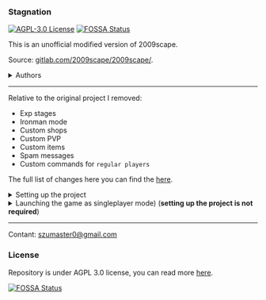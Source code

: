 ### Stagnation

[![AGPL-3.0 License][license-shield]][license-url]
[![FOSSA Status](https://app.fossa.com/api/projects/git%2Bgithub.com%2Fszumaster%2Fstagnation.svg?type=shield)](https://app.fossa.com/projects/git%2Bgithub.com%2Fszumaster%2Fstagnation?ref=badge_shield)

This is an unofficial modified version of 2009scape.

Source: [gitlab.com/2009scape/2009scape/](https://gitlab.com/2009scape/2009scape).
<details>
<summary>Authors</summary>
Aero, Aweinstock, Bushtail, Ceikry, Dginovker, Downthecrop, Dragonkk, Emperor, Pazaz, Skelsoft, SonicForce41, Splinter, Stacx, Torchic, Tyler, Vexia, Woahscam, 404Utopia, Ana-rchy, BadHad, Burnsjordan, Cabbagegod, Coaltong, Coco-bandicoot, DebbySaurus, Doomzday, Gnalvesteffer, Hirohito1, Hubcapp, Ibcrootbeer, Itsmedoggo, Kuanoni, Lethimyr, ManApart, MattG12323, Mihoshika, Natis1, Nickwigton, Ovenbreado, Petnavis, Phunnyguy, PlateGlassArmour, PureTryOut, Qmqz, Roysten, Rsmiley, ScholarNZL, Shhoyle, SteffenCH, Trident101, Unrealhaze, Violet-Vibes, Vkretov, Xmomoz, Yrrah2, Zerkenn, Zsrv, regenleif.
</details>

***

Relative to the original project I removed: 
- Exp stages
- Ironman mode
- Custom shops
- Custom PVP
- Custom items
- Spam messages
- Custom commands for `regular players`

The full list of changes here you can find the [here](https://github.com/szumaster/2009scape/wiki).


<details>

<summary>Setting up the project</summary>

Requirements:
- [IntelliJ IDEA](https://www.jetbrains.com/idea/download/?section=windows)
- [Java 11](https://adoptium.net/temurin/releases/?version=11).

Before start familiarize yourself with the basic guides:
- [Fork a repo](https://docs.github.com/en/get-started/quickstart/fork-a-repo)
- [Pull requests](https://docs.github.com/en/pull-requests/collaborating-with-pull-requests/proposing-changes-to-your-work-with-pull-requests/about-pull-requests)

1. **Install JDK version 11**

- go to the [website](https://adoptium.net/temurin/releases/?version=11), and choose the version that compatible with your system<br>
  `If you are running a 64bit verison of Windows (standard), select Windows x64`
- Download and install like any normal application.

2. **Install Intellij IDEA**
- Visit [official IntelliJ IDEA](https://www.jetbrains.com/idea/download/?section=windows) website,
- scroll down and you will see a download under the "Community Edition".
- Download and install like any normal application.

3. **Setup the project**
- Fork this repository.
- Open IntelliJ
- Click `File` -> `New` -> Project from `Version Control`
- Paste the URL of your fork repository in the URL field, click `Done`
- Wait for the repository to clone.
- Now Navigate to the `Server` folder inside the file browser from left side, and locate file `pom.xml`
- Right click this, and click `Add as Maven Project` wait a while for everything to load.

4. **Running the project**
- if you have gone through all the previous steps, in the intelij on the right side you will find a `maven` tab.
- Click it, expand the list named `lifecycle`, then Click `compile`, wait until the process is complete.
- If all the steps have been done correctly, you should receive information that the project has been built correctly.

  ![build_success](https://i.imgur.com/BDhhyOZ.png)

- If so, expand plugins list, then the `exec` list and select from the list `exec`:`java` to start the server.

  ![Running_the_project](https://i.imgur.com/fuDMnXb.png)

5. Running the client. 

- To play you will need a **client**, unfortunately you will not find it here.
- I can only recommend you to download it from official repository [![download_button](https://i.imgur.com/rJsueNx.png)](https://gitlab.com/2009scape/rt4-client/-/artifacts)

### Aditional information

- https://docs.github.com/en

</details>

<details>

<summary>Launching the game as singleplayer mode) (<b>setting up the project is not required</b>) </summary>

### Installation process

***

- Make sure you have `java 11` installed before running the process. If you don't have, you can download it from [this page](https://adoptium.net/temurin/releases/?version=11).
- If you already have java installed or had it, you will have to download this archive. <br>At the top right of the page you will find a green button `code` click it, and then press the `Download ZIP` button.

![install_process_0](https://i.imgur.com/3RsP9EC.png)

- After download, go to the location where you saved the archive and then extract it, (_Where you want_).

***

- Ok, now we need to build the **server.jar**, in the first folder, find the `run.bat` and **click it**. <br>
- If you have properly installed java, you should see a cmd console, informing you that the process has been started.

![install_process_1](https://i.imgur.com/zxhUewI.png)

- This process takes _about 15 minutes_. After the whole procedure is completed,
- console should close automatically, if this does not happen, close it manually.

- Now we make sure that the process has finished correctly. 
- If so, in the server folder should be `server.jar` (If not, run `run.bat` again).

![install_process_2](https://i.imgur.com/wgxyxpz.png)


- To play you will need a **client**, unfortunately you will not find it here.
- I can only recommend you to download it from official repository [![download_button](https://i.imgur.com/rJsueNx.png)](https://gitlab.com/2009scape/rt4-client/-/artifacts)
- After you got it, move on. (_Btw: Client can be anywhere on the disk_).

### Launch process

***

- In **server** folder, find the `launch.bat`, run it, select by typing `1` and confirm with `eneter` Done. (_the first load takes some time_).

![run_process_2](https://i.imgur.com/OuB8R67.png)

- When the server is ready you will see such information:

![run_process_2](https://i.imgur.com/gGVZT3W.png)

- Now, run the **client**, and enjoy the game.

### Additional information

- If you want to change the default settings, edit the **default.conf** file. Can be found in the archive in the **worldprops** folder.
- If you want to give yourself the **administrator rights** (_or not_), edit config and change the `noauth_default_admin` from `false` to `true`, and save the changes.

![4](https://i.imgur.com/o0QNW56.png)

- If you made config changes while you had the server running, you will have to **re-run it**.

[![AGPL-3.0 License][license-shield]][license-url]

</details>

___

Contant: [szumaster0@gmail.com](szumaster0@gmail.com)

### License

Repository is under AGPL 3.0 license, you can read more [here](https://www.gnu.org/licenses/agpl-3.0.en.html).

[license-shield]: https://img.shields.io/badge/license-AGPL--3.0-informational
[license-url]: https://www.gnu.org/licenses/agpl-3.0.en.html

[![FOSSA Status](https://app.fossa.com/api/projects/git%2Bgithub.com%2Fszumaster%2Fstagnation.svg?type=large)](https://app.fossa.com/projects/git%2Bgithub.com%2Fszumaster%2Fstagnation?ref=badge_large)
